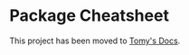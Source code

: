 # Package Cheatsheet

This project has been moved to [Tomy's Docs](https://docs.tomy.me/package-managers/glossary).

